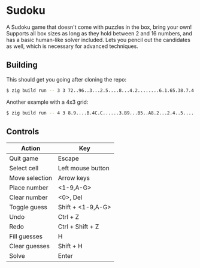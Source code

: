 # Sudoku

A Sudoku game that doesn't come with puzzles in the box, bring your own!
Supports all box sizes as long as they hold between 2 and 16 numbers, and has a basic human-like solver included.
Lets you pencil out the candidates as well, which is necessary for advanced techniques.

## Building

This should get you going after cloning the repo:
```sh
$ zig build run -- 3 3 72..96..3...2.5....8...4.2........6.1.65.38.7.4........3.8...9....7.2...2..43..18
```

Another example with a 4x3 grid:
```sh
$ zig build run -- 4 3 8.9....B.4C.C......3.B9...B5..A8.2...2.4..5........9........7...1B69...32...C47A...B........5........1..A.7...5.87..13...8A.3......2.14.5....8.C
```

## Controls

| Action         | Key                |
|----------------|--------------------|
| Quit game      | Escape             |
| Select cell    | Left mouse button  |
| Move selection | Arrow keys         |
| Place number   | <1-9,A-G>          |
| Clear number   | <0>, Del           |
| Toggle guess   | Shift + <1-9,A-G>  |
| Undo           | Ctrl + Z           |
| Redo           | Ctrl + Shift + Z   |
| Fill guesses   | H                  |
| Clear guesses  | Shift + H          |
| Solve          | Enter              |
